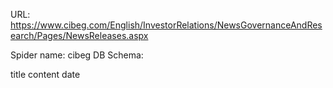 URL: https://www.cibeg.com/English/InvestorRelations/NewsGovernanceAndResearch/Pages/NewsReleases.aspx

Spider name: cibeg
DB Schema:

title
content
date